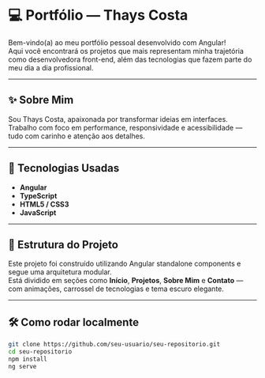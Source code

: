 # 💻 Portfólio — Thays Costa

Bem-vindo(a) ao meu portfólio pessoal desenvolvido com Angular!  
Aqui você encontrará os projetos que mais representam minha trajetória como desenvolvedora front-end, além das tecnologias que fazem parte do meu dia a dia profissional.

---

## ✨ Sobre Mim

Sou Thays Costa, apaixonada por transformar ideias em interfaces.  
Trabalho com foco em performance, responsividade e acessibilidade — tudo com carinho e atenção aos detalhes.

---

## 🚀 Tecnologias Usadas

- **Angular**
- **TypeScript**
- **HTML5 / CSS3**
- **JavaScript**



---

## 📁 Estrutura do Projeto

Este projeto foi construído utilizando Angular standalone components e segue uma arquitetura modular.  
Está dividido em seções como **Início**, **Projetos**, **Sobre Mim** e **Contato** — com animações, carrossel de tecnologias e tema escuro elegante.

---

## 🛠️ Como rodar localmente

```bash
git clone https://github.com/seu-usuario/seu-repositorio.git
cd seu-repositorio
npm install
ng serve
